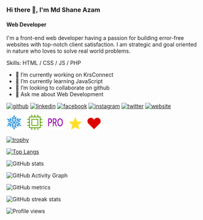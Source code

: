 ### Hi there 👋, I'm Md Shane Azam
#### Web Developer

I'm a front-end web developer having a passion for building error-free websites with top-notch client satisfaction. I am strategic and goal oriented in nature who loves to solve real world problems.

Skills: HTML / CSS / JS / PHP

- 🔭 I’m currently working on KrsConnect 
- 🌱 I’m currently learning JavaScript 
- 👯 I’m looking to collaborate on github 
- 💬 Ask me about Web Development 


[<img src='https://cdn.jsdelivr.net/npm/simple-icons@3.0.1/icons/github.svg' alt='github' height='40'>](https://github.com/sarony093)  [<img src='https://cdn.jsdelivr.net/npm/simple-icons@3.0.1/icons/linkedin.svg' alt='linkedin' height='40'>](https://www.linkedin.com/in/sarony093/)  [<img src='https://cdn.jsdelivr.net/npm/simple-icons@3.0.1/icons/facebook.svg' alt='facebook' height='40'>](https://www.facebook.com/sarony093)  [<img src='https://cdn.jsdelivr.net/npm/simple-icons@3.0.1/icons/instagram.svg' alt='instagram' height='40'>](https://www.instagram.com/sarony093/)  [<img src='https://cdn.jsdelivr.net/npm/simple-icons@3.0.1/icons/twitter.svg' alt='twitter' height='40'>](https://twitter.com/sarony093)  [<img src='https://cdn.jsdelivr.net/npm/simple-icons@3.0.1/icons/icloud.svg' alt='website' height='40'>](sarony093)  

<a href='https://archiveprogram.github.com/'><img src='https://raw.githubusercontent.com/acervenky/animated-github-badges/master/assets/acbadge.gif' width='40' height='40'></a> <a href='https://docs.github.com/en/developers'><img src='https://raw.githubusercontent.com/acervenky/animated-github-badges/master/assets/devbadge.gif' width='40' height='40'></a> <a href='https://github.com/pricing'><img src='https://raw.githubusercontent.com/acervenky/animated-github-badges/master/assets/pro.gif' width='40' height='40'></a> <a href='https://stars.github.com/'><img src='https://raw.githubusercontent.com/acervenky/animated-github-badges/master/assets/starbadge.gif' width='35' height='35'></a> <a href='https://docs.github.com/en/github/supporting-the-open-source-community-with-github-sponsors'><img src='https://raw.githubusercontent.com/acervenky/animated-github-badges/master/assets/sponsorbadge.gif' width='35' height='35'></a> 

[![trophy](https://github-profile-trophy.vercel.app/?username=sarony093)](https://github.com/ryo-ma/github-profile-trophy)

[![Top Langs](https://github-readme-stats.vercel.app/api/top-langs/?username=sarony093)](https://github.com/anuraghazra/github-readme-stats)

![GitHub stats](https://github-readme-stats.vercel.app/api?username=sarony093&show_icons=true)  

![GitHub Activity Graph](https://activity-graph.herokuapp.com/graph?username=sarony093)  

![GitHub metrics](https://metrics.lecoq.io/sarony093)  

![GitHub streak stats](https://streak-stats.demolab.com/?user=sarony093)  

![Profile views](https://gpvc.arturio.dev/sarony093)  
